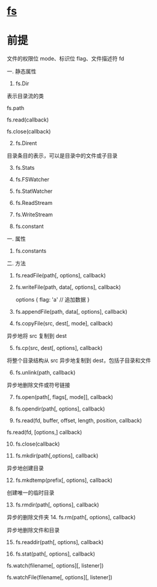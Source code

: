# [fs](http://nodejs.cn/api/fs.html)

# 前提

文件的权限位 mode、标识位 flag、文件描述符 fd 

一. 静态属性

1. fs.Dir

  表示目录流的类

  fs.path

  fs.read(callback)

  fs.close(callback)

2. fs.Dirent

  目录条目的表示，可以是目录中的文件或子目录

3. fs.Stats

4. fs.FSWatcher

5. fs.StatWatcher

<!-- TODO: -->
6. fs.ReadStream

<!-- TODO: -->
7. fs.WriteStream

8. fs.constant


一. 属性

1. fs.constants

二. 方法

1. fs.readFile(path[, options], callback)

2. fs.writeFile(path, data[, options], callback)

    options {
      flag: 'a' // 追加数据
    }

3. fs.appendFile(path, data[, options], callback)

4. fs.copyFile(src, dest[, mode], callback)

  异步地将 src 复制到 dest

5. fs.cp(src, dest[, options], callback)

  将整个目录结构从 src 异步地复制到 dest，包括子目录和文件

6. fs.unlink(path, callback)

  异步地删除文件或符号链接

7. fs.open(path[, flags[, mode]], callback)

8. fs.opendir(path[, options], callback)

9. fs.read(fd, buffer, offset, length, position, callback)

  fs.read(fd, [options,] callback)

10. fs.close(callback)

    <!-- 目录(文件夹)操作 -->
11. fs.mkdir(path[,options], callback)

  异步地创建目录

12. fs.mkdtemp(prefix[, options], callback)

  创建唯一的临时目录

13. fs.rmdir(path[, options], callback)

  异步的删除文件夹
14. fs.rm(path[, options], callback)

  异步地删除文件和目录

15. fs.readdir(path[, options], callback)

<!-- Stats -->

16. fs.stat(path[, options], callback)

<!-- Wacther -->

fs.watch(filename[, options][, listener])

fs.watchFile(filename[, options][, listener])